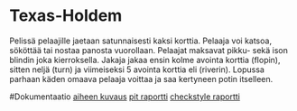 # Texas-Holdem
Pelissä pelaajille jaetaan satunnaisesti kaksi korttia. Pelaaja voi katsoa, sököttää tai nostaa panosta vuorollaan. Pelaajat maksavat pikku- sekä ison blindin joka kierroksella. Jakaja jakaa ensin kolme avointa korttia (flopin), sitten neljä (turn) ja viimeiseksi 5 avointa korttia eli (riverin). Lopussa parhaan käden omaava pelaaja voittaa ja saa kertyneen potin itselleen.

#Dokumentaatio
[aiheen kuvaus](dokumentaatio/aiheenKuvausJaRakenne.md)
[pit raportti](dokumentaatio/pit)
[checkstyle raportti](dokumentaatio/checkstyle)
